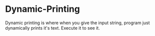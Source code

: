# Dynamic-Printing
Dynamic printing is where when you give the input string, program just dynamically prints it's text. Execute it to see it.

